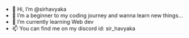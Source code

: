 - 👋 Hi, I’m @sirhavyaka
- 👀 I’m a beginner to my coding journey and wanna learn new things...
- 🌱 I’m currently learning Web dev
- 📫 You can find me on my discord id: sir_havyaka

<!---
sirhavyaka/sirhavyaka is a ✨ special ✨ repository because its `README.md` (this file) appears on your GitHub profile.
You can click the Preview link to take a look at your changes.
--->
